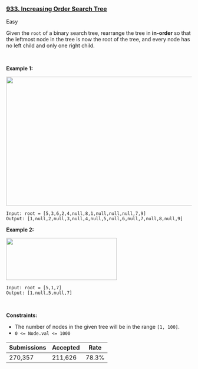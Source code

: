 ### [933. Increasing Order Search Tree](https://leetcode.com/problems/increasing-order-search-tree/)

Easy

Given the `` root `` of a binary search tree, rearrange the tree in __in-order__ so that the leftmost node in the tree is now the root of the tree, and every node has no left child and only one right child.

 

__Example 1:__

<img alt="" src="https://assets.leetcode.com/uploads/2020/11/17/ex1.jpg" style="width: 600px; height: 350px;"/>

```
Input: root = [5,3,6,2,4,null,8,1,null,null,null,7,9]
Output: [1,null,2,null,3,null,4,null,5,null,6,null,7,null,8,null,9]
```

__Example 2:__

<img alt="" src="https://assets.leetcode.com/uploads/2020/11/17/ex2.jpg" style="width: 300px; height: 114px;"/>

```
Input: root = [5,1,7]
Output: [1,null,5,null,7]
```

 

__Constraints:__

*   The number of nodes in the given tree will be in the range `` [1, 100] ``.
*   `` 0 <= Node.val <= 1000 ``

| Submissions    | Accepted     | Rate   |
| -------------- | ------------ | ------ |
| 270,357 | 211,626 | 78.3% |